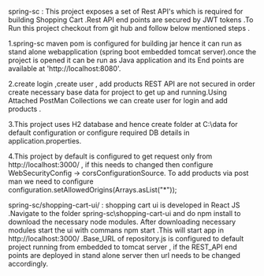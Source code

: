 spring-sc :
This project exposes a set of Rest API's which is required for building Shopping Cart .Rest API end points are secured by JWT tokens .To Run this project checkout from git hub 
and follow below mentioned steps .

1.spring-sc maven pom is configured for building jar hence it can run as stand alone webapplication (spring boot embedded tomcat server).once the project is opened
it can be run as Java application and its End points are available at 'http://localhost:8080'.

2.create login ,create user , add products REST API are not secured in order create necessary base data for project to get up and running.Using Attached PostMan Collections we can 
create user for login and add products .

3.This project uses H2 database and hence create folder at C:\data for default configuration or configure required DB details in application.properties.

4.This project by default is configured to get request only from http://localhost:3000/ , if this needs to changed then configure WebSecurityConfig -> corsConfigurationSource.
To add products via post man we need to configure configuration.setAllowedOrigins(Arrays.asList("*"));


spring-sc/shopping-cart-ui/ :
shopping cart ui is developed in React JS .Navigate to the folder spring-sc\shopping-cart-ui and do npm install to download the necessary node modules.
After downloading necessary modules start the ui with commans npm start .This will start app in http://localhost:3000/ .Base_URL of repository.js is configured 
to default project running from embedded to tomcat server , if the REST_API end points are deployed in stand alone server then url needs to be changed accordingly.

